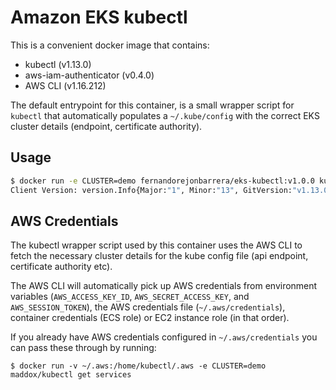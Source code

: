 # Amazon EKS kubectl

This is a convenient docker image that contains:

 - kubectl (v1.13.0)
 - aws-iam-authenticator (v0.4.0)
 - AWS CLI (v1.16.212)

The default entrypoint for this container, is a small wrapper script for `kubectl` that automatically populates a `~/.kube/config` with the correct EKS cluster details (endpoint, certificate authority).

## Usage

```bash
$ docker run -e CLUSTER=demo fernandorejonbarrera/eks-kubectl:v1.0.0 kubectl version
Client Version: version.Info{Major:"1", Minor:"13", GitVersion:"v1.13.0", GitCommit:"ddf47ac13c1a9483ea035a79cd7c10005ff21a6d", GitTreeState:"clean", BuildDate:"2018-12-03T21:04:45Z", GoVersion:"go1.11.2", Compiler:"gc", Platform:"linux/amd64"}
```

## AWS Credentials

The kubectl wrapper script used by this container uses the AWS CLI to fetch the necessary cluster details for the kube config file (api endpoint, certificate authority etc). 

The AWS CLI will automatically pick up AWS credentials from environment variables (`AWS_ACCESS_KEY_ID`, `AWS_SECRET_ACCESS_KEY`, and `AWS_SESSION_TOKEN`), the AWS credentials file (`~/.aws/credentials`), container credentials (ECS role) or EC2 instance role (in that order).

If you already have AWS credentials configured in `~/.aws/credentials` you can pass these through by running:

```
$ docker run -v ~/.aws:/home/kubectl/.aws -e CLUSTER=demo maddox/kubectl get services
```

